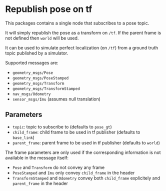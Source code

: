 # Republish pose on tf

This packages contains a single node that subscribes to a pose topic.

It will simply republish the pose as a transform on `/tf`. If the parent frame is not defined then `world` will be used.

It can be used to simulate perfect localization (on `/tf`) from a ground truth topic published by a simulator.

Supported messages are:
- `geometry_msgs/Pose`
- `geometry_msgs/PoseStamped`
- `geometry_msgs/Transform`
- `geometry_msgs/TransformStamped`
- `nav_msgs/Odometry`
- `sensor_msgs/Imu` (assumes null translation)


## Parameters

- `topic`: topic to subscribe to (defaults to `pose_gt`)
- `child_frame`: child frame to be used in tf publisher (defaults to `base_link`)
- `parent_frame`: parent frame to be used in tf publisher (defaults to `world`)

The frame parameters are only used if the corresponding information is not available in the message itself:
- `Pose` and `Transform` do not convey any frame
- `PoseStamped` and `Imu` only convey `child_frame` in the header
- `TransformStamped` and `Odometry` convey both `child_frame` explicitely and `parent_frame` in the header
